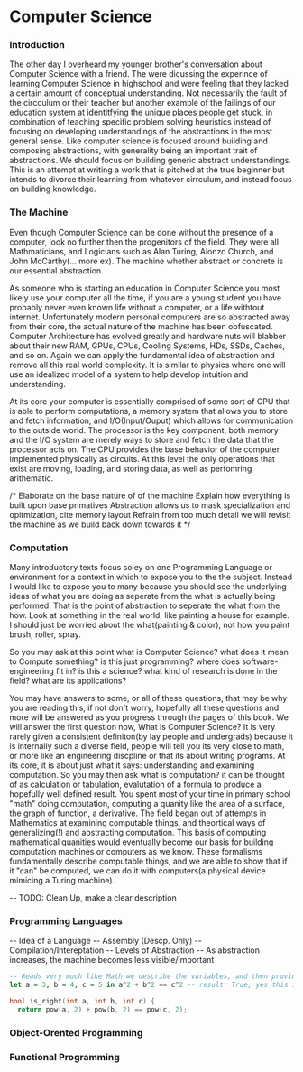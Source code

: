 # Computer Science
### Introduction
The other day I overheard my younger brother's conversation about Computer Science with a friend. 
The were dicussing the experince of learning Computer Science in highschool and were feeling that
they lacked a certain amount of conceptual understanding. Not necessarily the fault of the circculum
or their teacher but another example of the failings of our education system at identitfying 
the unique places people get stuck, in combination of teaching specific problem solving heuristics
instead of focusing on developing understandings of the abstractions in the most general sense. 
Like computer science is focused around building and composing abstractions, with generality being
an important trait of abstractions. We should focus on building generic abstract understandings. 
This is an attempt at writing a work that is pitched at the true beginner but intends to divorce
their learning from whatever cirrculum, and instead focus on building knowledge. 

### The Machine
Even though Computer Science can be done without the presence of a computer, look no further then the progenitors of the field. 
They were all Mathmaticians, and Logicians such as Alan Turing, Alonzo Church, and John McCarthy(... more ex). The machine whether abstract 
or concrete is our essential abstraction. 

As someone who is starting an education in Computer Science you most likely use your computer all the time, if you
are a young student you have probably never even known life without a computer, or a life withtout internet. 
Unfortunately modern personal computers are so abstracted away from their core, the actual nature of the machine has been obfuscated. 
Computer Architecture has evolved greatly and hardware nuts will blabber about their new RAM, GPUs, CPUs, Cooling Systems, HDs,
SSDs, Caches, and so on. Again we can apply the fundamental idea of abstraction and remove all this real world complexity. It is similar
to physics where one will use an idealized model of a system to help develop intuition and understanding.

At its core your computer is essentially comprised of some sort of CPU that is able to perform computations,
a memory system that allows you to store and fetch information, and I/O(Input/Ouput) which allows for communication to
the outside world. The processor is the key component, both memory and the I/O system are merely ways to store and fetch the data
that the processor acts  on. The CPU provides the base behavior of the computer implemented physically as circuits. At this level 
the only operations that exist are moving, loading, and storing data, as well as perfomring arithematic.

/* Elaborate on the base nature of of the machine 
   Explain how everything is built upon base primatives
   Abstraction allows us to mask specialization and opitmization, cite memory layout 
   Refrain from too much detail we will revisit the machine as we build back down towards it */
   
 
### Computation 
Many introductory texts focus soley on one Programming Language or environment for a context in which to expose you to the
the subject. Instead I would like to expose you to many because you should see the underlying ideas of what you are doing
as seperate from the what is actually being performed. That is the point of abstraction to seperate the what from the how.
Look at something in the real world, like painting a house for example. I should just be worried about the what(painting & color),
not how you paint brush, roller, spray. 

So you may ask at this point what is Computer Science? what does it mean to Compute something? is this just programming? where does software-engineering fit in? is this a science? what kind of research is done in the field? what are its applications?

You may have answers to some, or all of these questions, that may be why you are reading this, if not don't worry, hopefully all these
questions and more will be answered as you progress through the pages of this book. We will answer the first question now, What is Computer
Science? It is very rarely given a consistent definiton(by lay people and undergrads) because it is internally such a diverse field, people will tell you its very close to math, or more like an engineering discpline or that its about writing programs. At its core, it is about just what it says: understanding and examining computation. So you may then ask what is computation? it can be thought of as calculation or tabulation, evalutation of a formula to produce a hopefully well defined result. You spent most of your time in primary school "math" doing computation,
computing a quanity like the area of a surface, the graph of function, a derivative. The field began out of attempts in Mathematics at examining computable things, and theortical ways of generalizing(!) and abstracting computation. This basis of computing mathematical quanities would eventually become our basis for building computation machines or computers as we know. These formalisms fundamentally describe computable things, 
and we are able to show that if it "can" be computed, we can do it with computers(a physical device mimicing a Turing machine).

-- TODO: Clean Up, make a clear description
  
### Programming Languages 

-- Idea of a Language 
-- Assembly (Descp. Only)
-- Compilation/Intereptation 
-- Levels of Abstraction 
-- As abstraction increases, the machine becomes less visible/important
```haskell
-- Reads very much like Math we describe the variables, and then provide an expression.
let a = 3, b = 4, c = 5 in a^2 + b^2 == c^2 -- result: True, yes this is a right triangle 
```

```cpp
bool is_right(int a, int b, int c) {
  return pow(a, 2) + pow(b, 2) == pow(c, 2);
```

### Object-Orented Programming

### Functional Programming 





